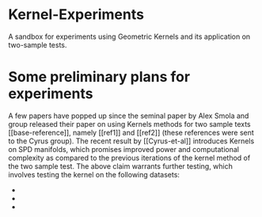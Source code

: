 # Kernel-Experiments
A sandbox for experiments using Geometric Kernels and its application on two-sample tests.

# Some preliminary plans for experiments

A few papers have popped up since the seminal paper by Alex Smola and group released their paper on using Kernels methods for two sample texts [[base-reference]], namely [[ref1]] and [[ref2]] (these references were sent to the Cyrus group). The recent result by [[Cyrus-et-al]] introduces Kernels on SPD manifolds, which promises improved power and computational complexity as compared to the previous iterations of the kernel method of the two sample test. The above claim warrants further testing, which involves testing the kernel on the following datasets: 

- 
- 
- 
